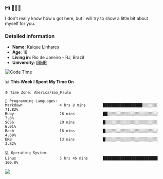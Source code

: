 ### Hi 🙋🏽‍♂️

I don't really know how u got here, but I will try to show a little bit about myself for you.

### Detailed information

* **Name**: Kaique Linhares
* **Age**: 18
* **Living in**: Rio  de Janeiro - RJ, Brazil
* **University**: [IBMR](https://www.ibmr.br/)

<!--START_SECTION:waka-->
![Code Time](http://img.shields.io/badge/Code%20Time-0%20secs-blue)

📊 **This Week I Spent My Time On** 

```text
⌚︎ Time Zone: America/Sao_Paulo

💬 Programming Languages: 
Markdown                 4 hrs 8 mins        ██████████████████░░░░░░░   71.82% 
Ruby                     26 mins             ██░░░░░░░░░░░░░░░░░░░░░░░   7.6% 
SCSS                     20 mins             █░░░░░░░░░░░░░░░░░░░░░░░░   6.01% 
Bash                     16 mins             █░░░░░░░░░░░░░░░░░░░░░░░░   4.68% 
ERB                      13 mins             █░░░░░░░░░░░░░░░░░░░░░░░░   3.82%

💻 Operating System: 
Linux                    5 hrs 46 mins       █████████████████████████   100.0%

```


<!--END_SECTION:waka-->

<a href="https://www.linkedin.com/in/kaique-linhares-25a840208/"  target="_blank"><img src="https://img.shields.io/badge/-LinkedIn-%230077B5?style=for-the-badge&logo=linkedin&logoColor=white" target="_blank"></a>
